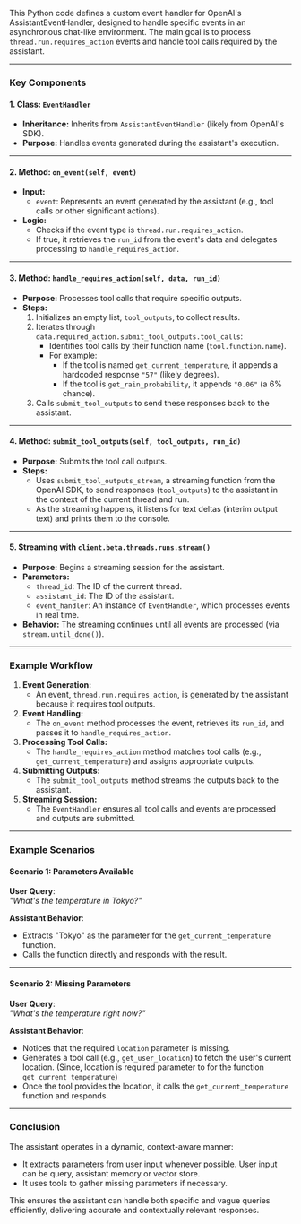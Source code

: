 This Python code defines a custom event handler for OpenAI's AssistantEventHandler, designed to handle specific events in an asynchronous chat-like environment. The main goal is to process `thread.run.requires_action` events and handle tool calls required by the assistant.

---

### **Key Components**

#### 1. **Class: `EventHandler`**
   - **Inheritance:** Inherits from `AssistantEventHandler` (likely from OpenAI's SDK).
   - **Purpose:** Handles events generated during the assistant's execution.

---

#### 2. **Method: `on_event(self, event)`**
   - **Input:** 
     - `event`: Represents an event generated by the assistant (e.g., tool calls or other significant actions).
   - **Logic:** 
     - Checks if the event type is `thread.run.requires_action`. 
     - If true, it retrieves the `run_id` from the event's data and delegates processing to `handle_requires_action`.

---

#### 3. **Method: `handle_requires_action(self, data, run_id)`**
   - **Purpose:** Processes tool calls that require specific outputs.
   - **Steps:**
     1. Initializes an empty list, `tool_outputs`, to collect results.
     2. Iterates through `data.required_action.submit_tool_outputs.tool_calls`:
        - Identifies tool calls by their function name (`tool.function.name`).
        - For example:
          - If the tool is named `get_current_temperature`, it appends a hardcoded response `"57"` (likely degrees).
          - If the tool is `get_rain_probability`, it appends `"0.06"` (a 6% chance).
     3. Calls `submit_tool_outputs` to send these responses back to the assistant.

---

#### 4. **Method: `submit_tool_outputs(self, tool_outputs, run_id)`**
   - **Purpose:** Submits the tool call outputs.
   - **Steps:**
     - Uses `submit_tool_outputs_stream`, a streaming function from the OpenAI SDK, to send responses (`tool_outputs`) to the assistant in the context of the current thread and run.
     - As the streaming happens, it listens for text deltas (interim output text) and prints them to the console.

---

#### 5. **Streaming with `client.beta.threads.runs.stream()`**
   - **Purpose:** Begins a streaming session for the assistant.
   - **Parameters:**
     - `thread_id`: The ID of the current thread.
     - `assistant_id`: The ID of the assistant.
     - `event_handler`: An instance of `EventHandler`, which processes events in real time.
   - **Behavior:** The streaming continues until all events are processed (via `stream.until_done()`).

---

### **Example Workflow**
1. **Event Generation:**
   - An event, `thread.run.requires_action`, is generated by the assistant because it requires tool outputs.
2. **Event Handling:**
   - The `on_event` method processes the event, retrieves its `run_id`, and passes it to `handle_requires_action`.
3. **Processing Tool Calls:**
   - The `handle_requires_action` method matches tool calls (e.g., `get_current_temperature`) and assigns appropriate outputs.
4. **Submitting Outputs:**
   - The `submit_tool_outputs` method streams the outputs back to the assistant.
5. **Streaming Session:**
   - The `EventHandler` ensures all tool calls and events are processed and outputs are submitted.

---

### **Example Scenarios**

#### Scenario 1: Parameters Available
**User Query**:  
*"What's the temperature in Tokyo?"*

**Assistant Behavior**:
- Extracts "Tokyo" as the parameter for the `get_current_temperature` function.
- Calls the function directly and responds with the result.

---

#### Scenario 2: Missing Parameters
**User Query**:  
*"What's the temperature right now?"*

**Assistant Behavior**:
- Notices that the required `location` parameter is missing.
- Generates a tool call (e.g., `get_user_location`) to fetch the user's current location. (Since, location is required parameter to for the function `get_current_temperature`)
- Once the tool provides the location, it calls the `get_current_temperature` function and responds.

---

### **Conclusion**
The assistant operates in a dynamic, context-aware manner:
- It extracts parameters from user input whenever possible. User input can be query, assistant memory or vector store. 
- It uses tools to gather missing parameters if necessary.

This ensures the assistant can handle both specific and vague queries efficiently, delivering accurate and contextually relevant responses.